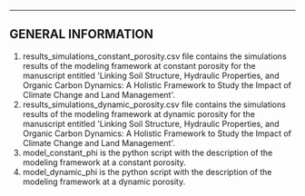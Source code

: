 
-------------------------
GENERAL INFORMATION
-------------------------
1. results_simulations_constant_porosity.csv file contains the simulations results of the modeling framework at constant porosity for the manuscript entitled 'Linking Soil Structure, Hydraulic Properties, and Organic Carbon Dynamics: A Holistic Framework to Study the Impact of Climate Change and Land Management'.
2. results_simulations_dynamic_porosity.csv file contains the simulations results of the modeling framework at dynamic porosity for the manuscript entitled 'Linking Soil Structure, Hydraulic Properties, and Organic Carbon Dynamics: A Holistic Framework to Study the Impact of Climate Change and Land Management'.
3. model_constant_phi is the python script with the description of the modeling framework at a constant porosity.
4. model_dynamic_phi is the python script with the description of the modeling framework at a dynamic porosity.
